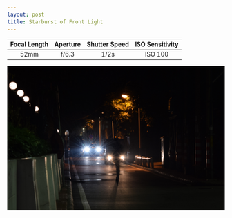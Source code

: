 ```yaml
---
layout: post
title: Starburst of Front Light
---
```


| Focal Length | Aperture | Shutter Speed | ISO Sensitivity |
|:------------:|:--------:|:-------------:|:---------------:|
| 52mm         | f/6.3    | 1/2s          | ISO 100        |

![Starburst of Front Light](https://github.com/comacros/comacros.github.io/raw/master/images/DSC_0415.JPG)

